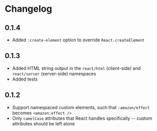 # Changelog

## 0.1.4
- Added `:create-element` option to override `React.createElement`

## 0.1.3
- Added HTML string output in the `react/html` (client-side) and `react/server` (server-side) namespaces
- Added tests

## 0.1.2

- Support namespaced custom elements, such that `:amazon/effect` becomes `<amazon:effect />`
- Only `camelCase` attributes that React handles specifically -- custom attributes should be left alone